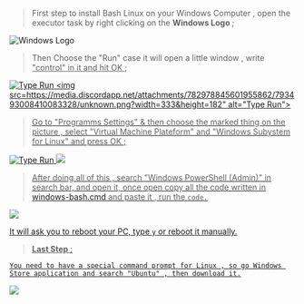 

> First step to install Bash Linux on your Windows Computer , open the executor task by right clicking on the <b> Windows Logo </b> ;
<img src="https://media.discordapp.net/attachments/782978845601955862/793488158729830430/unknown.png?width=301&height=34" alt="Windows Logo">

> Then Choose the "Run" case it will open a little window , write <u>"control"<u/> in it and hit OK ;

<img src="https://camo.githubusercontent.com/d1303caa790a2610b04bcb50ffcde7953ff3712955b17c6799c30860129ba248/68747470733a2f2f6d656469612e646973636f72646170702e6e65742f6174746163686d656e74732f3733353235363530343134333138333839332f3739313433323731383032363134353830322f6c64526341414141415355564f524b35435949492e706e673f77696474683d333132266865696768743d323738" alt="Type Run"> <img src=https://media.discordapp.net/attachments/782978845601955862/793493008410083328/unknown.png?width=333&height=182" alt="Type Run"> 

> Go to "Programms Settings" & then choose the marked thing on the picture , select "Virtual Machine Plateform" and "Windows Subystem for Linux" and press OK ;

<img src="https://media.discordapp.net/attachments/735256504143183893/791432644390944779/actEJPBhqQAAAAASUVORK5CYII.png?width=451&height=182" alt="Type Run"> <img src="https://media.discordapp.net/attachments/735256504143183893/791432718026145802/ldRcAAAAASUVORK5CYII.png?width=312&height=278">

> After doing all of this , search "Windows PowerShell (Admin)" in search bar, and open it,
once open copy all the code written in [windows-bash.cmd](https://github.com/yung3zekiel/Windows-Bash-Download/commit/e5c15a23b816819764d17c2893b0e101ee0d1d76 "Click Here") and paste it , run the `code.`

<img src="https://i1.wp.com/itsfoss.com/wp-content/uploads/2016/08/Powershell-Ubuntu-install-2.jpeg?w=799&ssl=1"> 

It will ask you to reboot your PC, type `y` or reboot it manually.

> <b><u> Last Step </u></b> : 

`You need to have a special command prompt for Linux , so go Windows Store application and search "Ubuntu" , then download it.`

<img src="https://i2.wp.com/itsfoss.com/wp-content/uploads/2016/08/install-ubuntu-windows-10-linux-subsystem-4.jpeg?w=800&ssl=1">

